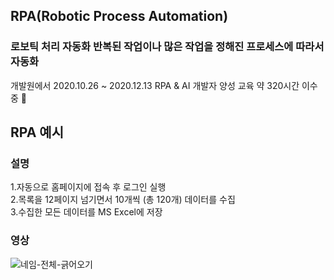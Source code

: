 ## RPA(Robotic Process Automation)
### 로보틱 처리 자동화 반복된 작업이나 많은 작업을 정해진 프로세스에 따라서 자동화
개발원에서 2020.10.26  ~ 2020.12.13 RPA & AI 개발자 양성 교육 약 320시간 이수중 🔧

## RPA 예시
### 설명
1.자동으로 홈페이지에 접속 후 로그인 실행<br>
2.목록을 12페이지 넘기면서 10개씩 (총 120개) 데이터를 수집<br>
3.수집한 모든 데이터를 MS Excel에 저장

### 영상
![네임-전체-긁어오기](https://user-images.githubusercontent.com/41174265/97837637-f109a700-1d21-11eb-954e-7e64a2856b79.gif)

